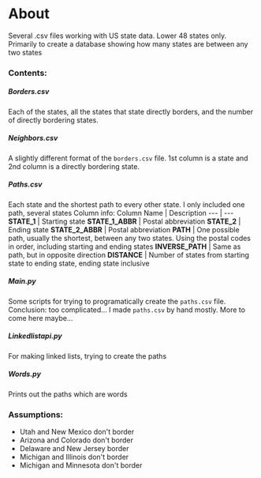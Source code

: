 # About

Several .csv files working with US state data. Lower 48 states only. Primarily to create a database showing how many states are between any two states

### Contents:

##### Borders.csv

Each of the states, all the states that state directly borders, and the number of directly bordering states.

##### Neighbors.csv

A slightly different format of the `borders.csv` file. 1st column is a state and 2nd column is a directly bordering state.

##### Paths.csv

Each state and the shortest path to every other state. I only included one path, several states Column info:
Column Name | Description
--- | ---
**STATE_1** | Starting state
**STATE_1_ABBR** | Postal abbreviation
**STATE_2** | Ending state
**STATE_2_ABBR** | Postal abbreviation
**PATH** | One possible path, usually the shortest, between any two states. Using the postal codes in order, including starting and ending states
**INVERSE_PATH** | Same as path, but in opposite direction
**DISTANCE** | Number of states from starting state to ending state, ending state inclusive

##### Main.py

Some scripts for trying to programatically create the `paths.csv` file. Conclusion: too complicated... I made `paths.csv` by hand mostly. More to come here maybe...

##### Linkedlistapi.py

For making linked lists, trying to create the paths

##### Words.py

Prints out the paths which are words

### Assumptions:

- Utah and New Mexico don't border
- Arizona and Colorado don't border
- Delaware and New Jersey border
- Michigan and Illinois don't border
- Michigan and Minnesota don't border